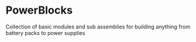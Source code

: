 # PowerBlocks
Collection of basic modules and sub assemblies for building anything from battery packs to power supplies

